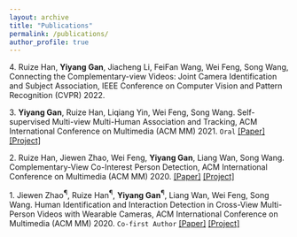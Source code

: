 ```yaml
---
layout: archive
title: "Publications"
permalink: /publications/
author_profile: true
---
```


<!-- 
{% if author.googlescholar %}
  You can also find my articles on <u><a href="{{author.googlescholar}}">my Google Scholar profile</a>.</u>
{% endif %}

{% include base_path %}

{% for post in site.publications reversed %}
  {% include archive-single.html %}
{% endfor %} -->

<!-- 5\.  **Yiyang Gan**, Ruize Han, Nan Li, Yun Wang, Wei Feng, Song Wang, Relating View Directions of Complementary-View Moving Cameras, IEEE Conference on Computer Vision and Pattern Recognition (CVPR) 2022.  -->

4\. Ruize Han, **Yiyang Gan**, Jiacheng Li, FeiFan Wang, Wei Feng, Song Wang, Connecting the Complementary-view Videos: Joint Camera Identification and Subject Association, IEEE Conference on Computer Vision and Pattern Recognition (CVPR) 2022.

3\. **Yiyang Gan**, Ruize Han, Liqiang Yin, Wei Feng, Song Wang. Self-supervised Multi-view Multi-Human Association and Tracking, ACM International Conference on Multimedia (ACM MM) 2021. `Oral` [[Paper]](http://realgump.github.io/files/21-MM_MvMHAT.pdf) [[Project]](https://github.com/realgump/MvMHAT)

2\. Ruize Han, Jiewen Zhao, Wei Feng, **Yiyang Gan**, Liang Wan, Song Wang. Complementary-View Co-Interest Person Detection, ACM International Conference on Multimedia (ACM MM) 2020. [[Paper]](http://realgump.github.io/files/20-MM-CIP.pdf) [[Project]](https://github.com/realgump/CIP)

1\. Jiewen Zhao<sup>&para;</sup>, Ruize Han<sup>&para;</sup>, **Yiyang Gan**<sup>&para;</sup>, Liang Wan, Wei Feng, Song Wang. Human Identification and Interaction Detection in Cross-View Multi-Person Videos with Wearable Cameras, ACM International Conference on Multimedia (ACM MM) 2020. `Co-first Author` [[Paper]](http://realgump.github.io/files/20-MM-CVID.pdf) [[Project]](https://github.com/realgump/CVID)



